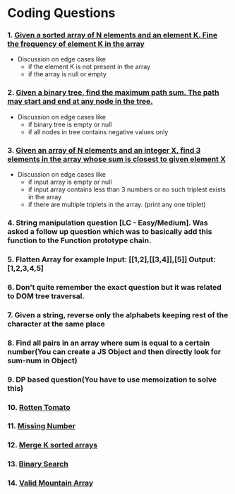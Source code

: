 # Coding Questions

### 1. [Given a sorted array of N elements and an element K. Fine the frequency of element K in the array](https://practice.geeksforgeeks.org/problems/number-of-occurrence2259/1)
- Discussion on edge cases like
    - if the element K is not present in the array
    - if the array is null or empty

### 2. [Given a binary tree, find the maximum path sum. The path may start and end at any node in the tree.](https://practice.geeksforgeeks.org/problems/maximum-path-sum-from-any-node/1)
- Discussion on edge cases like
    - if binary tree is empty or null
    - if all nodes in tree contains negative values only
 
### 3. [Given an array of N elements and an integer X, find 3 elements in the array whose sum is closest to given element X ](https://practice.geeksforgeeks.org/problems/three-sum-closest/1/#:~:text=Given%20an%20array%20Arr%20of,sum%202%20in%20the%20array.)
- Discussion on edge cases like
    - if input array is empty or null
    - if input array contains less than 3 numbers or no such triplest exists in the array
    - if there are multiple triplets in the array. (print any one triplet)

    
### 4. String manipulation question [LC - Easy/Medium]. Was asked a follow up question which was to basically add this function to the Function prototype chain.

### 5. Flatten Array for example Input: [[1,2],[[3,4]],[5]] Output: [1,2,3,4,5]

### 6.  Don't quite remember the exact question but it was related to DOM tree traversal.

### 7. Given a string, reverse only the alphabets keeping rest of the character at the same place

### 8. Find all pairs in an array where sum is equal to a certain number(You can create a JS Object and then directly look for sum-num in Object)

### 9. DP based question(You have to use memoization to solve this)

### 10. [Rotten Tomato](https://www.geeksforgeeks.org/minimum-time-required-so-that-all-oranges-become-rotten/)

### 11. [Missing Number](https://www.geeksforgeeks.org/find-the-missing-number/)

### 12. [Merge K sorted arrays](https://www.geeksforgeeks.org/merge-k-sorted-arrays/)

### 13. [Binary Search](https://www.geeksforgeeks.org/binary-search/)

### 14. [Valid Mountain Array](https://leetcode.com/problems/valid-mountain-array/)
